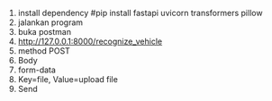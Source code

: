 1. install dependency #pip install fastapi uvicorn transformers pillow
2. jalankan program
3. buka postman
4. http://127.0.0.1:8000/recognize_vehicle
5. method POST
6. Body
7. form-data
8. Key=file, Value=upload file
9. Send
